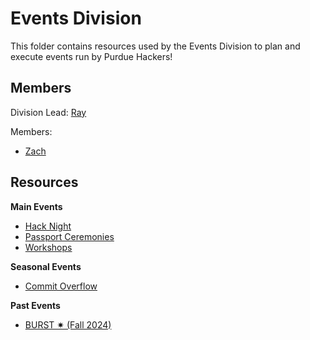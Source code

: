# Events Division

This folder contains resources used by the Events Division to plan and execute events run by Purdue Hackers!

## Members

Division Lead: [Ray](https://github.com/purduehackers/dark-forest/blob/main/people/organizers/rayhanadev.md)

Members:
- [Zach](https://github.com/purduehackers/dark-forest/blob/main/people/organizers/iracc__.md)

## Resources

**Main Events**

- [Hack Night](./hack-night/README.md)
- [Passport Ceremonies](./passport-ceremonies/README.md)
- [Workshops](./workshops/README.md)

**Seasonal Events**

- [Commit Overflow](./commit-overflow/README.md)

**Past Events**

- [BURST ✷ (Fall 2024)](./archive/burst-f24/README.md)
